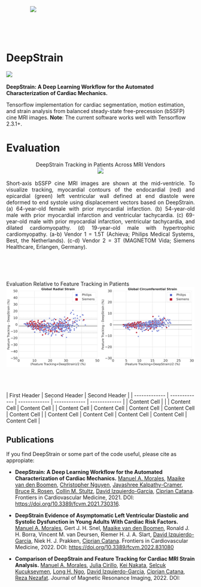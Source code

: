 <img src='imgs/landmarks.gif' align="right" width=440>

<br><br><br><br>

# DeepStrain

<img src="imgs/Fig_1.png" width="800">

**DeepStrain: A Deep Learning Workflow for the Automated Characterization of Cardiac Mechanics.**  

Tensorflow implementation for cardiac segmentation, motion estimation, and strain analysis from balanced steady-state free-precession (bSSFP) cine MRI images.
**Note**: The current software works well with Tensorflow 2.3.1+.

# Evaluation

<p align="center">
    DeepStrain Tracking in Patients Across MRI Vendors
    <br>
    <img src='imgs/DeepStrain_vs_CVI_Vid3.gif' width=440>
    <br>
    <p align="justify">
    Short-axis bSSFP cine MRI images are shown at the mid-ventricle. To visualize tracking, myocardial contours of the endocardial (red) and epicardial (green) left ventricular wall defined at end diastole were deformed to end systole using displacement vectors based on DeepStrain. (a) 64-year-old female with prior myocardial infarction. (b) 54-year-old male with prior myocardial infarction and ventricular tachycardia. (c) 69-year-old male with prior myocardial infarction, ventricular tachycardia, and dilated cardiomyopathy. (d) 19-year-old male with hypertrophic cardiomyopathy. (a-b) Vendor 1 = 1.5T (Achieva; Philips Medical Systems, Best, the Netherlands). (c-d) Vendor 2 = 3T (MAGNETOM Vida; Siemens Healthcare, Erlangen, Germany). 
    </p>
    <br><br><br><br>
    Evaluation Relative to Feature Tracking in Patients
    <br>
    <img src='imgs/DeepStrain_vs_CVI_figure_4.png' width=840>
    <br><br><br><br>

</p>

| First Header  |                Second Header |  Second Header |
| ------------- | ------------- | ------------- | ------------- | ------------- |
| Content Cell  |               |               | Content Cell  | Content Cell  |
| Content Cell  | Content Cell  | Content Cell  | Content Cell  | Content Cell  |
| Content Cell  | Content Cell  | Content Cell  | Content Cell  | Content Cell  |
## Publications

If you find DeepStrain or some part of the code useful, please cite as appropiate:

- **DeepStrain: A Deep Learning Workflow for the Automated Characterization of Cardiac Mechanics.** [Manuel A. Morales](https://catanalab.martinos.org/lab-members/manuel-a-morales/), [Maaike van den Boomen](https://nguyenlab.mgh.harvard.edu/maaike-van-den-boomen-ms/), [Christopher Nguyen](https://nguyenlab.mgh.harvard.edu/christopher-nguyen-phd-2/), [Jayashree Kalpathy-Cramer](https://www.ccds.io/leadership-team/jayashree-kalpathy-cramer/), [Bruce R. Rosen](https://www.martinos.org/investigator/bruce-rosen/), [Collin M. Stultz](https://mitibmwatsonailab.mit.edu/people/collin-m-stultz/), [David Izquierdo-Garcia](https://catanalab.martinos.org/lab-members/david-izquierdo-garcia/),  [Ciprian Catana](https://catanalab.martinos.org/lab-members/ciprian-catana/). Frontiers in Cardiovascular Medicine, 2021. DOI: https://doi.org/10.3389/fcvm.2021.730316.

- **DeepStrain Evidence of Asymptomatic Left Ventricular Diastolic and Systolic Dysfunction in Young Adults With Cardiac Risk Factors.** [Manuel A. Morales](https://catanalab.martinos.org/lab-members/manuel-a-morales/), Gert J. H. Snel, [Maaike van den Boomen](https://nguyenlab.mgh.harvard.edu/maaike-van-den-boomen-ms/), Ronald J. H. Borra, Vincent M. van Deursen, Riemer H. J. A. Slart, [David Izquierdo-Garcia](https://catanalab.martinos.org/lab-members/david-izquierdo-garcia/), Niek H. J. Prakken,  [Ciprian Catana](https://catanalab.martinos.org/lab-members/ciprian-catana/). Frontiers in Cardiovascular Medicine, 2022. DOI: https://doi.org/10.3389/fcvm.2022.831080

- **Comparison of DeepStrain and Feature Tracking for Cardiac MRI Strain Analysis.** [Manuel A. Morales](https://cardiacmr.hms.harvard.edu/people/manuel-morales-phd), [Julia Cirillo](https://cardiacmr.hms.harvard.edu/people/julia-cirillo), [Kei Nakata](https://cardiacmr.hms.harvard.edu/people/kei-nakata-md-phd), [Selcuk Kucukseymen](https://cardiacmr.hms.harvard.edu/people/selcuk-kucukseymen-md), [Long H. Ngo](https://www.bidmc.org/research/research-by-department/medicine/general-medicine-research/research-faculty/long-h-ngo-phd), [David Izquierdo-Garcia](https://catanalab.martinos.org/lab-members/david-izquierdo-garcia/),  [Ciprian Catana](https://catanalab.martinos.org/lab-members/ciprian-catana/), [Reza Nezafat](https://cardiacmr.hms.harvard.edu/people/reza-nezafat). Journal of Magnetic Resonance Imaging, 2022. DOI:
